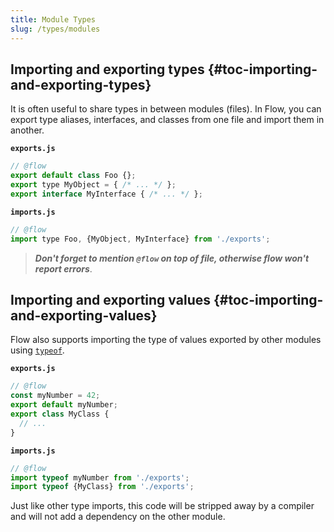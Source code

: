 ```yaml
---
title: Module Types
slug: /types/modules
---
```


## Importing and exporting types {#toc-importing-and-exporting-types}

It is often useful to share types in between modules (files). In Flow, you can export type aliases, interfaces, and classes from one file and import them in another.

**`exports.js`**

```js
// @flow
export default class Foo {};
export type MyObject = { /* ... */ };
export interface MyInterface { /* ... */ };
```

**`imports.js`**

```js
// @flow
import type Foo, {MyObject, MyInterface} from './exports';
```

> ***Don't forget to mention `@flow` on top of file, otherwise flow won't report errors***.

## Importing and exporting values {#toc-importing-and-exporting-values}

Flow also supports importing the type of values exported by other modules using
[`typeof`](../typeof/).

**`exports.js`**

```js
// @flow
const myNumber = 42;
export default myNumber;
export class MyClass {
  // ...
}
```

**`imports.js`**

```js
// @flow
import typeof myNumber from './exports';
import typeof {MyClass} from './exports';
```

Just like other type imports, this code will be stripped away by a compiler and
will not add a dependency on the other module.
